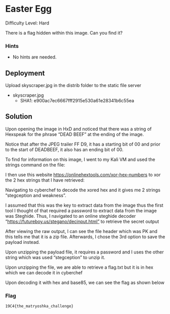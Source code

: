 
# Easter Egg

Difficulty Level: Hard

There is a flag hidden within this image. Can you find it? 

### Hints

-  No hints are needed.



## Deployment

Upload skyscraper.jpg in the distrib folder to the static file server

- skyscraper.jpg
    - SHA1: e900ac7ec6667fff2915e530a61e28341b6c55ea
	
## Solution

Upon opening the image in HxD and noticed that there was a string of Hexspeak for the phrase “DEAD BEEF” at the ending of the image.

Notice that after the JPEG trailer FF D9, it has a starting bit of 00 and prior to the start of DEADBEEF, it also has an ending bit of 00. 

To find for information on this image, I went to my Kali VM and used the strings command on the file:

I then use this website https://onlinehextools.com/xor-hex-numbers to xor the 2 hex strings that I have retrieved:

Navigating to cyberchef to decode the xored hex and it gives me 2 strings “stegception and weakness”.

I assumed that this was the key to extract data from the image thus the first tool I thought of that required a password to extract data from the image was Steghide. Thus, I navigated to an online steghide decoder “https://futureboy.us/stegano/decinput.html” to retrieve the secret output

After viewing the raw output, I can see the file header which was PK and this tells me that it is a zip file. Afterwards, I chose the 3rd option to save the payload instead. 

Upon unzipping the payload file, it requires a password and I uses the other string which was used “stegception” to unzip it. 

Upon unzipping the file, we are able to retrieve a flag.txt but it is in hex which we can decode it in cyberchef

Upon decoding it with hex and base85, we can see the flag as shown below

### Flag
`19C4{the_matryoshka_challenge}`

